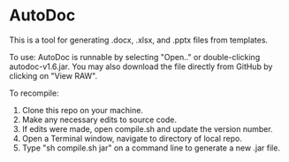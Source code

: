 AutoDoc
=======

This is a tool for generating .docx, .xlsx, and .pptx files from templates.

To use: AutoDoc is runnable by selecting "Open.." or double-clicking autodoc-v1.6.jar.  You may also download the file directly from GitHub by clicking on "View RAW".

To recompile:
1) Clone this repo on your machine.
2) Make any necessary edits to source code.
3) If edits were made, open compile.sh and update the version number.
4) Open a Terminal window, navigate to directory of local repo.
5) Type "sh compile.sh jar" on a command line to generate a new .jar file.